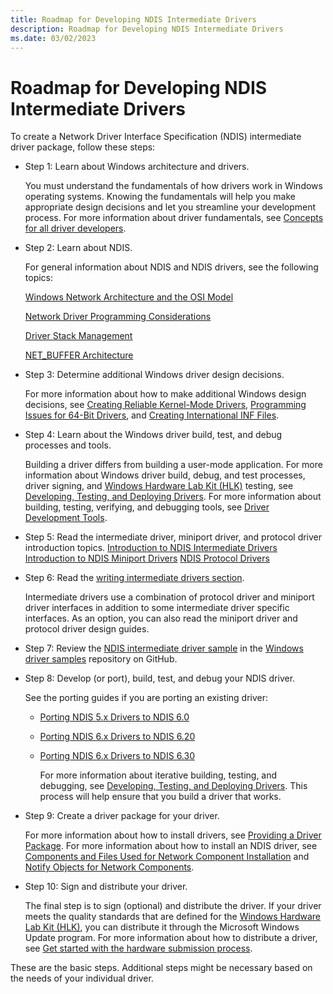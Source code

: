 ```yaml
---
title: Roadmap for Developing NDIS Intermediate Drivers
description: Roadmap for Developing NDIS Intermediate Drivers
ms.date: 03/02/2023
---
```


# Roadmap for Developing NDIS Intermediate Drivers

To create a Network Driver Interface Specification (NDIS) intermediate driver package, follow these steps:

- Step 1: Learn about Windows architecture and drivers.

    You must understand the fundamentals of how drivers work in Windows operating systems. Knowing the fundamentals will help you make appropriate design decisions and let you streamline your development process. For more information about driver fundamentals, see [Concepts for all driver developers](../gettingstarted/concepts-and-knowledge-for-all-driver-developers.md).

- Step 2: Learn about NDIS.

    For general information about NDIS and NDIS drivers, see the following topics:

    [Windows Network Architecture and the OSI Model](windows-network-architecture-and-the-osi-model.md)

    [Network Driver Programming Considerations](network-driver-programming-considerations.md)

    [Driver Stack Management](driver-stack-management.md)

    [NET\_BUFFER Architecture](net-buffer-architecture.md)

- Step 3: Determine additional Windows driver design decisions.

    For more information about how to make additional Windows design decisions, see [Creating Reliable Kernel-Mode Drivers](../kernel/creating-reliable-kernel-mode-drivers.md), [Programming Issues for 64-Bit Drivers](../kernel/porting-your-driver-to-64-bit-windows.md), and [Creating International INF Files](../install/creating-international-inf-files.md).

- Step 4: Learn about the Windows driver build, test, and debug processes and tools.

    Building a driver differs from building a user-mode application. For more information about Windows driver build, debug, and test processes, driver signing, and [Windows Hardware Lab Kit (HLK)](/windows-hardware/test/hlk/) testing, see [Developing, Testing, and Deploying Drivers](/windows-hardware/drivers/develop). For more information about building, testing, verifying, and debugging tools, see [Driver Development Tools](../devtest/index.md).

- Step 5: Read the intermediate driver, miniport driver, and protocol driver introduction topics.
    [Introduction to NDIS Intermediate Drivers](introduction-to-ndis-intermediate-drivers.md)
    [Introduction to NDIS Miniport Drivers](deserialized-ndis-miniport-drivers.md)
    [NDIS Protocol Drivers](./roadmap-for-developing-ndis-protocol-drivers.md)
- Step 6: Read the [writing intermediate drivers section](writing-ndis-intermediate-drivers.md).

    Intermediate drivers use a combination of protocol driver and miniport driver interfaces in addition to some intermediate driver specific interfaces. As an option, you can also read the miniport driver and protocol driver design guides.

- Step 7: Review the [NDIS intermediate driver sample](https://github.com/microsoft/Windows-driver-samples/tree/95037b3f77f3a745f7682f991ac80e81f91f5362/network/ndis/mux) in the [Windows driver samples](https://github.com/Microsoft/Windows-driver-samples/tree/develop) repository on GitHub.

- Step 8: Develop (or port), build, test, and debug your NDIS driver.

    See the porting guides if you are porting an existing driver:

  - [Porting NDIS 5.x Drivers to NDIS 6.0](/previous-versions/windows/hardware/network/porting-ndis-5-x-drivers-to-ndis-6-0)
  - [Porting NDIS 6.x Drivers to NDIS 6.20](porting-ndis-6-x-drivers-to-ndis-6-20.md)
  - [Porting NDIS 6.x Drivers to NDIS 6.30](porting-ndis-6-x-drivers-to-ndis-6-30.md)

    For more information about iterative building, testing, and debugging, see [Developing, Testing, and Deploying Drivers](/windows-hardware/drivers/develop). This process will help ensure that you build a driver that works.

- Step 9: Create a driver package for your driver.

    For more information about how to install drivers, see [Providing a Driver Package](../install/driver-packages.md). For more information about how to install an NDIS driver, see [Components and Files Used for Network Component Installation](components-and-files-used-for-network-component-installation.md) and [Notify Objects for Network Components](notify-objects-for-network-components.md).

- Step 10: Sign and distribute your driver.

    The final step is to sign (optional) and distribute the driver. If your driver meets the quality standards that are defined for the [Windows Hardware Lab Kit (HLK)](/windows-hardware/test/hlk/), you can distribute it through the Microsoft Windows Update program. For more information about how to distribute a driver, see [Get started with the hardware submission process](../dashboard/get-started-dashboard-submissions.md).

These are the basic steps. Additional steps might be necessary based on the needs of your individual driver.
